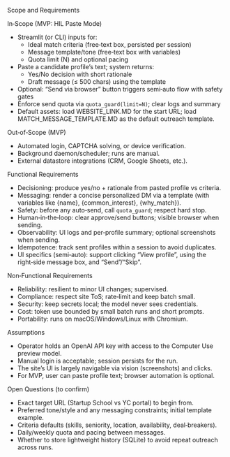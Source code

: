 Scope and Requirements

In‑Scope (MVP: HIL Paste Mode)
- Streamlit (or CLI) inputs for:
  - Ideal match criteria (free‑text box, persisted per session)
  - Message template/tone (free‑text box with variables)
  - Quota limit (N) and optional pacing
- Paste a candidate profile’s text; system returns:
  - Yes/No decision with short rationale
  - Draft message (≤ 500 chars) using the template
- Optional: “Send via browser” button triggers semi‑auto flow with safety gates
- Enforce send quota via `quota_guard(limit=N)`; clear logs and summary
 - Default assets: load WEBSITE_LINK.MD for the start URL; load MATCH_MESSAGE_TEMPLATE.MD as the default outreach template.

Out‑of‑Scope (MVP)
- Automated login, CAPTCHA solving, or device verification.
- Background daemon/scheduler; runs are manual.
- External datastore integrations (CRM, Google Sheets, etc.).

Functional Requirements
- Decisioning: produce yes/no + rationale from pasted profile vs criteria.
- Messaging: render a concise personalized DM via a template (with variables like {name}, {common_interest}, {why_match}).
- Safety: before any auto‑send, call `quota_guard`; respect hard stop.
- Human‑in‑the‑loop: clear approve/send buttons; visible browser when sending.
- Observability: UI logs and per‑profile summary; optional screenshots when sending.
- Idempotence: track sent profiles within a session to avoid duplicates.
 - UI specifics (semi‑auto): support clicking “View profile”, using the right‑side message box, and “Send”/“Skip”.

Non‑Functional Requirements
- Reliability: resilient to minor UI changes; supervised.
- Compliance: respect site ToS; rate‑limit and keep batch small.
- Security: keep secrets local; the model never sees credentials.
- Cost: token use bounded by small batch runs and short prompts.
- Portability: runs on macOS/Windows/Linux with Chromium.

Assumptions
- Operator holds an OpenAI API key with access to the Computer Use preview model.
- Manual login is acceptable; session persists for the run.
- The site’s UI is largely navigable via vision (screenshots) and clicks.
- For MVP, user can paste profile text; browser automation is optional.

Open Questions (to confirm)
- Exact target URL (Startup School vs YC portal) to begin from.
- Preferred tone/style and any messaging constraints; initial template example.
- Criteria defaults (skills, seniority, location, availability, deal‑breakers).
- Daily/weekly quota and pacing between messages.
- Whether to store lightweight history (SQLite) to avoid repeat outreach across runs.
